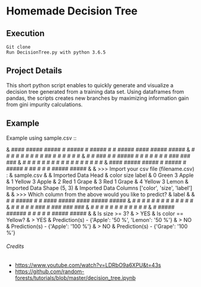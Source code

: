# Homemade Decision Tree

## Execution
    Git clone
    Run DecisionTree.py with python 3.6.5

## Project Details

This short python script enables to quickly generate and visualize a decision tree generated from a training data set. Using dataframes from pandas, the scripts creates new branches by maximizing information gain from gini impurity calculations.

## Example

Example using sample.csv ::

  & ####   #####  #####  #  #####  #  #####  #    #     #####  ####   #####  #####
  & #   #  #      #      #  #      #  #   #  ##   #       #    #   #  #      #
  & #   #  ###    #      #  #####  #  #   #  # #  #       #    ###    ###    ###
  & #   #  #      #      #      #  #  #   #  #  # #       #    #  #   #      #
  & ####   #####  #####  #  #####  #  #####  #   ##       #    #   #  #####  #####
  &
  & >>> Import your csv file (filename.csv) :
  & sample.csv
  &
  & Imported Data Head
  &     color  size  label
  & 0   Green     3  Apple
  & 1  Yellow     3  Apple
  & 2     Red     1  Grape
  & 3     Red     1  Grape
  & 4  Yellow     3  Lemon
  & Imported Data Shape    (5, 3)
  & Imported Data Columns  ['color', 'size', 'label']
  &
  & >>> Which column from the above would you like to predict?
  & label
  &
  & #   #  #####  #    #  ####    #####  ####   #####  #####
  &  # #   #   #  #    #  #   #     #    #   #  #      #
  &   #    #   #  #    #  ###       #    ###    ###    ###
  &   #    #   #  #    #  #  #      #    #  #   #      #
  &   #    #####  ######  #   #     #    #   #  #####  #####
  &
  & Is size >= 3?
  & > YES
  &   Is color == Yellow?
  &   > YES
  &     Prediction(s) - {'Apple': '50 %', 'Lemon': '50 %'}
  &   > NO
  &     Prediction(s) - {'Apple': '100 %'}
  & > NO
  &   Prediction(s) - {'Grape': '100 %'}

###### Credits
* https://www.youtube.com/watch?v=LDRbO9a6XPU&t=43s
* https://github.com/random-forests/tutorials/blob/master/decision_tree.ipynb
